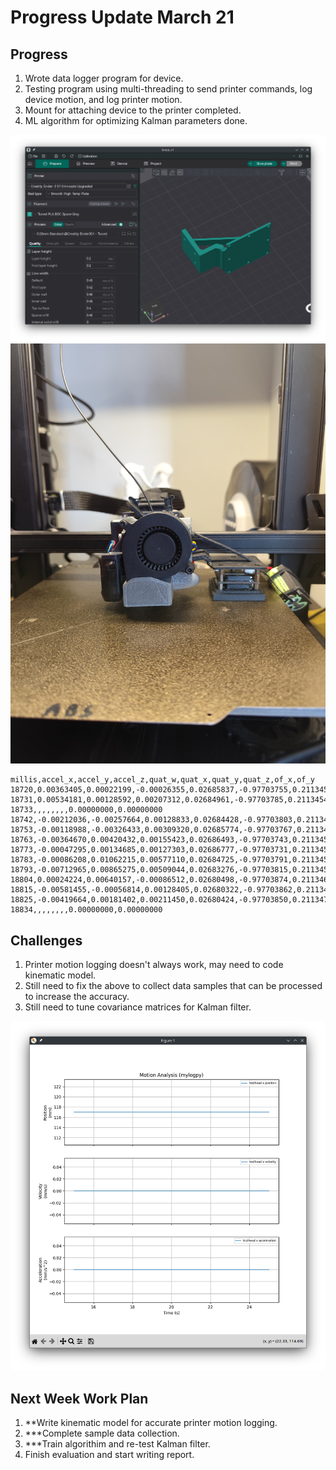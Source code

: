 # Progress Update March 21

## Progress
1. Wrote data logger program for device.
2. Testing program using multi-threading to send printer commands, log device motion, and log printer motion.
3. Mount for attaching device to the printer completed.
4. ML algorithm for optimizing Kalman parameters done.

![alt text](image.png)
![alt text](1742518440800.jpg)
```csv
millis,accel_x,accel_y,accel_z,quat_w,quat_x,quat_y,quat_z,of_x,of_y
18720,0.00363405,0.00022199,-0.00026355,0.02685837,-0.97703755,0.21134564,0.00306347,
18731,0.00534181,0.00128592,0.00207312,0.02684961,-0.97703785,0.21134545,0.00305288,
18733,,,,,,,,0.00000000,0.00000000
18742,-0.00212036,-0.00257664,0.00128833,0.02684428,-0.97703803,0.21134521,0.00304196,
18753,-0.00118988,-0.00326433,0.00309320,0.02685774,-0.97703767,0.21134512,0.00304310,
18763,-0.00364670,0.00420432,0.00155423,0.02686493,-0.97703743,0.21134520,0.00304846,
18773,-0.00047295,0.00134685,0.00127303,0.02686777,-0.97703731,0.21134534,0.00305572,
18783,-0.00086208,0.01062215,0.00577110,0.02684725,-0.97703791,0.21134543,0.00305254,
18793,-0.00712965,0.00865275,0.00509044,0.02683276,-0.97703815,0.21134594,0.00306721,
18804,0.00024224,0.00640157,-0.00086512,0.02680498,-0.97703874,0.21134658,0.00308292,
18815,-0.00581455,-0.00056814,0.00128405,0.02680322,-0.97703862,0.21134701,0.00309908,
18825,-0.00419664,0.00181402,0.00211450,0.02680424,-0.97703850,0.21134731,0.00311164,
18834,,,,,,,,0.00000000,0.00000000
```

## Challenges
1. Printer motion logging doesn't always work, may need to code kinematic model.
2. Still need to fix the above to collect data samples that can be processed to increase the accuracy.
3. Still need to tune covariance matrices for Kalman filter.

![alt text](image-1.png)

## Next Week Work Plan
1. **Write kinematic model for accurate printer motion logging.
2. ***Complete sample data collection.
3. ***Train algorithim and re-test Kalman filter.
4. Finish evaluation and start writing report.